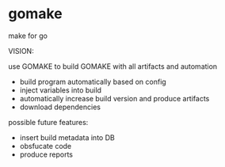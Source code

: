 # gomake
make for go

VISION:

use GOMAKE to build GOMAKE with all artifacts and automation

- build program automatically based on config
- inject variables into build
- automatically increase build version and produce artifacts
- download dependencies

possible future features:

- insert build metadata into DB
- obsfucate code
- produce reports